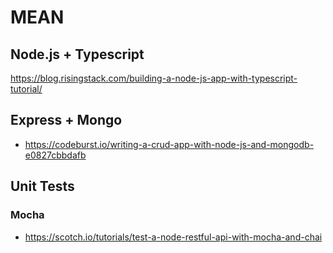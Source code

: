 # MEAN
## Node.js + Typescript
https://blog.risingstack.com/building-a-node-js-app-with-typescript-tutorial/

## Express + Mongo
- https://codeburst.io/writing-a-crud-app-with-node-js-and-mongodb-e0827cbbdafb

## Unit Tests
### Mocha
- https://scotch.io/tutorials/test-a-node-restful-api-with-mocha-and-chai
